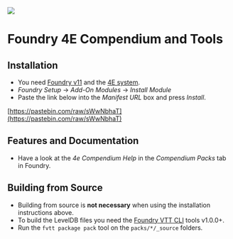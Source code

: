![](https://img.shields.io/badge/Foundry-v11-informational)

# Foundry 4E Compendium and Tools
## Installation
* You need [Foundry v11](https://foundryvtt.com/) and the [4E system](https://github.com/EndlesNights/dnd4eBeta).
* _Foundry Setup_ -> _Add-On Modules_ -> _Install Module_
* Paste the link below into the _Manifest URL_ box and press _Install_.

[https://pastebin.com/raw/sWwNbhaT](https://pastebin.com/raw/sWwNbhaT)

## Features and Documentation
* Have a look at the _4e Compendium Help_ in the _Compendium Packs_ tab in Foundry.

## Building from Source
* Building from source is __not necessary__ when using the installation instructions above.
* To build the LevelDB files you need the [Foundry VTT CLI](https://github.com/foundryvtt/foundryvtt-cli) tools v1.0.0+.
* Run the `fvtt package pack` tool on the `packs/*/_source` folders.
